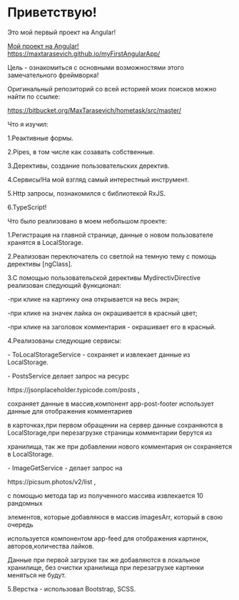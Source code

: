 <h1>Приветствую!</h1>
<p>Это мой первый проект на Angular!</p>

<p>
  <a href="https://maxtarasevich.github.io/myFirstAngularApp/" target="_blank" >Мой проект на Angular!  https://maxtarasevich.github.io/myFirstAngularApp/</a>
 </p>


<p>Цель - ознакомиться с основными возможностями этого замечательного фреймворка!</p>
<p>Оригинальный репозиторий со всей историей моих поисков можно найти по ссылке:</p>

<p>
  <a href="https://bitbucket.org/MaxTarasevich/hometask/src/master/" target="_blank" >https://bitbucket.org/MaxTarasevich/hometask/src/master/</a>
 </p>

<p>Что я изучил: </p>
<p>1.Реактивные формы. </p>
<p>2.Pipes, в том числе как созавать собственные. </p>
<p>3.Дерективы, создание пользовательских деректив. </p>
<p>4.Сервисы!На мой взгляд самый интерестный инструмент. </p>
<p>5.Http запросы, познакомился с библиотекой RxJS. </p>
<p>6.TypeScript! </p>

<p>Что было реализовано в моем небольшом проекте:</p>

<p>1.Регистрация на главной странице, данные о новом пользователе хранятся в LocalStorage.</p>

<p>2.Реализован переключатель со светлой на темную тему с помощь дерективы  [ngClass].</p>

<p>3.С помощью пользовательской дерективы MydirectivDirective реализован следующий функционал:</p>
<p>-при клике на картинку она открывается на весь экран;</p>
<p>-при клике на значек лайка он окрашивается в красный цвет;</p>
<p>-при клике на заголовок комментария - окрашивает его в красный.</p>

<p>4.Реализованы следующие сервисы:</p>

<p>- ToLocalStorageService - сохраняет и извлекает данные из LocalStorage.</p>

<p>- PostsService делает запрос на ресурс </p>
<p>https://jsonplaceholder.typicode.com/posts , </p>
<p>сохраняет данные в массив,компонент app-post-footer использует данные для отображения комментариев</p>
<p>в карточках,при первом обращении на сервер данные сохраняются в LocalStorage,при перезагрузке страницы комментарии берутся из </p>
<p>хранилища, так же при добавлении нового комментария он сохраняется в LocalStorage.</p>

<p>- ImageGetService - делает запрос на </p>
<p>https://picsum.photos/v2/list ,</p>
<p>с помощью метода tap из полученного массива извлекается 10 рандомных </p>
<p>элементов, которые добавляюся в массив imagesArr, который в свою очередь </p>
<p>используется компонентом app-feed для отображения картинок, авторов,количества лайков. </p>
<p>Данные при первой загрузке так же добавляются в локальное хранилище, без очистки хранилища при перезагрузке картинки меняться не будут.</p>

5.Верстка - использовал Bootstrap, SCSS.</p>




